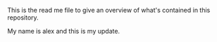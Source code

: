 This is the read me file to give an overview of what's contained in this repository.

My name is alex and this is my update.
